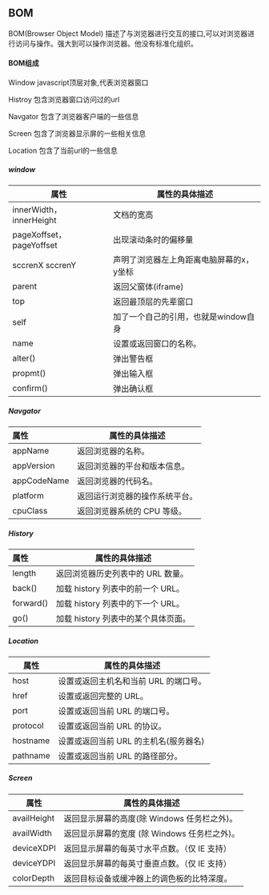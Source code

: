 ## BOM

BOM(Browser Object Model)  描述了与浏览器进行交互的接口,可以对浏览器进行访问与操作。强大到可以操作浏览器。他没有标准化组织。

#### BOM组成

Window javascript顶层对象,代表浏览器窗口

Histroy  包含浏览器窗口访问过的url

Navgator 包含了浏览器客户端的一些信息

Screen 包含了浏览器显示屏的一些相关信息

Location 包含了当前url的一些信息

##### window

| 属性                     | 属性的具体描述                           |
| ------------------------ | ---------------------------------------- |
| innerWidth，innerHeight  | 文档的宽高                               |
| pageXoffset，pageYoffset | 出现滚动条时的偏移量                     |
| sccrenX sccrenY          | 声明了浏览器左上角距离电脑屏幕的x，y坐标 |
| parent                   | 返回父窗体(iframe)                       |
| top                      | 返回最顶层的先辈窗口                     |
| self                     | 加了一个自己的引用，也就是window自身     |
| name                     | 设置或返回窗口的名称。                   |
| alter()                  | 弹出警告框                               |
| propmt()                 | 弹出输入框                               |
| confirm()                | 弹出确认框                               |

##### Navgator

| 属性        | 属性的具体描述                 |
| :---------- | ------------------------------ |
| appName     | 返回浏览器的名称。             |
| appVersion  | 返回浏览器的平台和版本信息。   |
| appCodeName | 返回浏览器的代码名。           |
| platform    | 返回运行浏览器的操作系统平台。 |
| cpuClass    | 返回浏览器系统的 CPU 等级。    |

##### History

| 属性      | 属性的具体描述                      |
| :-------- | ----------------------------------- |
| length    | 返回浏览器历史列表中的 URL 数量。   |
| back()    | 加载 history 列表中的前一个 URL。   |
| forward() | 加载 history 列表中的下一个 URL。   |
| go()      | 加载 history 列表中的某个具体页面。 |

##### Location

| 属性     | 属性的具体描述                        |
| -------- | ------------------------------------- |
| host     | 设置或返回主机名和当前 URL 的端口号。 |
| href     | 设置或返回完整的 URL。                |
| port     | 设置或返回当前 URL 的端口号。         |
| protocol | 设置或返回当前 URL 的协议。           |
| hostname | 设置或返回当前 URL 的主机名(服务器名) |
| pathname | 设置或返回当前 URL 的路径部分。       |

##### Screen

| 属性        | 属性的具体描述                               |
| ----------- | -------------------------------------------- |
| availHeight | 返回显示屏幕的高度(除 Windows 任务栏之外)。  |
| availWidth  | 返回显示屏幕的宽度 (除 Windows 任务栏之外)。 |
| deviceXDPI  | 返回显示屏幕的每英寸水平点数。（仅 IE 支持） |
| deviceYDPI  | 返回显示屏幕的每英寸垂直点数。（仅 IE 支持） |
| colorDepth  | 返回目标设备或缓冲器上的调色板的比特深度。   |

